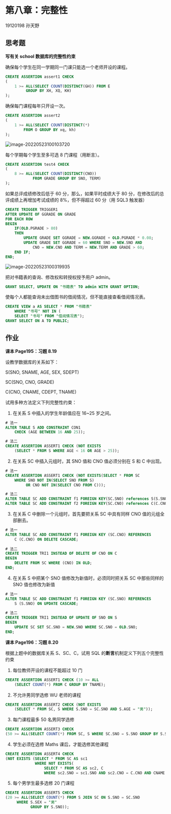 # 第八章：完整性

19120198 孙天野

## 思考题

**写有关 school 数据库的完整性约束**

确保每个学生在同一学期同一门课只能选一个老师开设的课程。

```sql
CREATE ASSERTION assert1 CHECK 
(
    1 >= ALL(SELECT COUNT(DISTINCT(GH)) FROM E
         GROUP BY XH, XQ, KH)
);
```

确保每门课程每年只开设一次。

```sql
CREATE ASSERTION assert2
(
    1 >= ALL(SELECT COUNT(DISTINCT(*)
		FROM O GROUP BY xq, kh)
);
```

![image-20220523100103720](https://markdown-1303167219.cos.ap-shanghai.myqcloud.com/image-20220523100103720.png)

每个学期每个学生至多可选 8 门课程（用断言）。

```sql
CREATE ASSERTION test4 CHECK
(
    8 >= ALL(SELECT COUNT(DISTINCT(CNO))
            FROM GRADE GROUP BY SNO, TERM)
);
```

如果总评成绩修改后低于 60 分，那么，如果平时成绩大于 80 分，在修改后的总评成绩上再增加考试成绩的 8%，但不得超过 60 分（用 SQL3 触发器）

```sql
CREATE TRIGGER TRIGGER1 
AFTER UPDATE OF GGRADE ON GRADE
FOR EACH ROW
BEGIN
	IF(OLD.PGRADE > 80)
	THEN
		UPDATE GRADE SET GGRADE = NEW.GGRADE + OLD.PGRADE * 0.08;
    	UPDATE GRADE SET GGRADE = 60 WHERE SNO = NEW.SNO AND
    		CNO = NEW.CNO AND TERM = NEW.TERM AND GRADE > 60;
    END IF;
END;
```

![image-20220523100319935](https://markdown-1303167219.cos.ap-shanghai.myqcloud.com/image-20220523100319935.png)

把对书籍表的查询、修改权和转授权授予用户 admin。

```sql
GRANT SELECT, UPDATE ON "书籍表" TO admin WITH GRANT OPTION;
```

使每个人都能查询未出借图书的借阅情况，但不能直接查看借阅情况表。

```sql
CREATE VIEW a AS SELECT * FROM "书籍表" 
	WHERE "书号" NOT IN (
	SELECT "书号" FROM "借阅情况表");
GRANT SELECT ON A TO PUBLIC;
```

## 作业

**课本 Page195：习题 8.19**

设教学数据库的关系如下：

S(SNO, SNAME, AGE, SEX, SDEPT)

SC(SNO, CNO, GRADE)

C(CNO, CNAME, CDEPT, TNAME)

试用多种方法定义下列完整性约束：

1. 在关系 S 中插入的学生年龄值应在 16~25 岁之间。

```sql
# 法一
ALTER TABLE S ADD CONSTRAINT CON1 
	CHECK (AGE BETWEEN 16 AND 25));

# 法二
CREATE ASSERTION ASSERT1 CHECK (NOT EXISTS
	(SELECT * FROM S WHERE AGE < 16 OR AGE > 25));
```

2. 在关系 SC 中插入元组时，其 SNO 值和 CNO 值必须分别在 S 和 C 中出现。

```sql
# 法一
CREATE ASSERTION ASSERT1 CHECK (NOT EXISTS(SELECT * FROM SC 
	WHERE SNO NOT IN(SELECT SNO FROM S) 
         OR CNO NOT IN(SELECT CNO FROM C)));

# 法二
ALTER TABLE SC ADD CONSTRAINT f1 FOREIGN KEY(SC.SNO) references S(S.SNO);
ALTER TABLE SC ADD CONSTRAINT f2 FOREIGN KEY(SC.CNO) references C(C.CNO);
```

3. 在关系 C 中删除一个元组时，首先要把关系 SC 中具有同样 CNO 值的元组全部删去。

```sql
# 法一
ALTER TABLE SC ADD CONSTRAINT f1 FOREIGN KEY (SC.CNO) REFERENCES
	C (C.CNO) ON DELETE CASCADE;
	
# 法二
CREATE TRIGGER TRI1 INSTEAD OF DELETE OF CNO ON C
BEGIN
	DELETE FROM SC WHERE (CNO) IN OLD;
END;
```

4. 在关系 S 中把某个 SNO 值修改为新值时，必须同时把关系 SC 中那些同样的 SNO 值也修改为新值

```sql
# 法一
ALTER TABLE SC ADD CONSTRAINT f1 FOREIGN KEY (SC.SNO) REFERENCES
	S (S.SNO) ON UPDATE CASCADE;
	
# 法二
CREATE TRIGGER TRI1 INSTEAD OF UPDATE OF SNO ON S
BEGIN
	UPDATE SC SET SC.SNO = NEW.SNO WHERE SC.SNO = OLD.SNO;
END;
```



**课本 Page196：习题 8.20**

根据上题中的数据库关系 S、SC、C，试用 SQL 的**断言**机制定义下列五个完整性约束

1. 每位教师开设的课程不能超过 10 门

```sql
CREATE ASSERTION ASSERT1 CHECK (10 >= ALL
	(SELECT COUNT(*) FROM C GROUP BY TNAME);
```

2. 不允许男同学选修 WU 老师的课程

```sql
CREATE ASSERTION ASSERT2 CHECK (NOT EXISTS
	(SELECT * FROM SC, S WHERE S.SNO = SC.SNO AND S.AGE = "男"));
```

3. 每门课程最多 50 名男同学选修

```sql
CREATE ASSERTION ASSERT3 CHECK 
(50 >= ALL(SELECT COUNT(*) FROM SC, S WHERE SC.SNO = S.SNO GROUP BY S.SEX));
```

4. 学生必须在选修 Maths 课后，才能选修其他课程

```sql
CREATE ASSERTION ASSERT4 CHECK 
(NOT EXISTS (SELECT * FROM SC AS sc1 
             WHERE NOT EXISTS(
                 SELECT * FROM SC AS sc2, C 
                 WHERE sc2.SNO = sc1.SNO AND sc2.CNO = C.CNO AND CNAME = "Maths")));
```

5. 每个男学生最多选修 20 门课程

```sql
CREATE ASSERTION ASSERT5 CHECK 
(20 >= ALL(SELECT COUNT(*) FROM S JOIN SC ON S.SNO = SC.SNO
     WHERE S.SEX = "男" 
           GROUP BY S.SNO));
```

